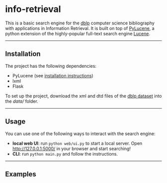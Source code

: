 # info-retrieval

This is a basic search engine for the [dblp](http://dblp.uni-trier.de/) computer science bibliography with applications in Information Retrieval. It is built on top of [PyLucene](https://lucene.apache.org/pylucene/index.html), a python extension of the highly-popular full-text search engine [Lucene](https://lucene.apache.org/).

------------------

## Installation

The project has the following dependencies:
- PyLucene (see [installation instructions](http://lucene.apache.org/pylucene/install.html))
- lxml
- Flask

To set up the project, download the xml and dtd files of the [dblp dataset](http://dblp.uni-trier.de/xml/
) into the *data/* folder.

------------------

## Usage

You can use one of the following ways to interact with the search engine:
- **local web UI**: run `python web/ui.py` to start a local server. Open http://127.0.0.1:5000/ in your browser and start searching!
- **CLI**: run `python main.py` and follow the instructions.

------------------

## Examples
